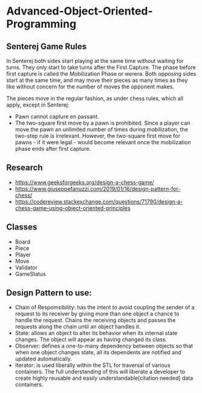 # Advanced-Object-Oriented-Programming

## Senterej Game Rules

In Senterej both sides start playing at the same time without waiting for turns. They only start to take turns after the First Capture. The phase before first capture is called the Mobilization Phase or werera. Both opposing sides start at the same time, and may move their pieces as many times as they like without concern for the number of moves the opponent makes.

The pieces move in the regular fashion, as under chess rules, which all apply, except in Senterej:
* Pawn cannot capture en passant.
* The two-square first move by a pawn is prohibited. Since a player can move the pawn an unlimited number of times during mobilization, the two-step rule is irrelevant. However, the two-square first move for pawns - if it were legal - would become relevant once the mobilization phase ends after first capture.

## Research
* https://www.geeksforgeeks.org/design-a-chess-game/
* https://www.giuseppefanuzzi.com/2019/01/16/design-pattern-for-chess/
* https://codereview.stackexchange.com/questions/71790/design-a-chess-game-using-object-oriented-principles

## Classes
* Board
* Piece
* Player
* Move
* Validator
* GameStatus

 ## Design Pattern to use:
 * Chain of Respomsibility: has the intent to avoid coupling the sender of a request to its receiver by giving more than one object a chance to handle the request. Chains the receiving objects and passes the requests along the chain until an object handles it.
 * State: allows an object to alter its behavior when its internal state changes. The object will appear as having changed its class.
 * Observer: defines a one-to-many dependency between objects so that when one object changes state, all its dependents are notified and updated automatically.
 * Iterator: is used liberally within the STL for traversal of various containers. The full understanding of this will liberate a developer to create highly reusable and easily understandable[citation needed] data containers.

